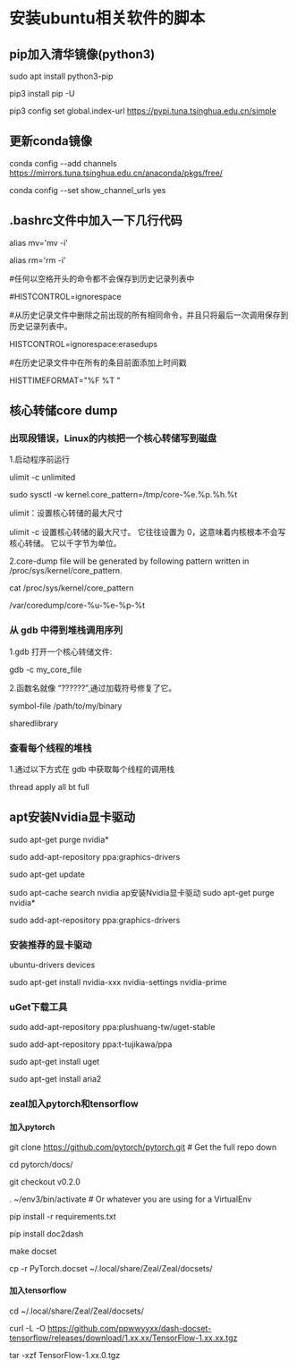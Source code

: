 # 安装ubuntu相关软件的脚本

## pip加入清华镜像(python3)

  sudo apt install python3-pip

  pip3 install pip -U
  
  pip3 config set global.index-url https://pypi.tuna.tsinghua.edu.cn/simple

## 更新conda镜像
  
  conda config --add channels https://mirrors.tuna.tsinghua.edu.cn/anaconda/pkgs/free/
  
  conda config --set show_channel_urls yes

## .bashrc文件中加入一下几行代码
  
  alias mv='mv -i'
  
  alias rm='rm -i'
  
  #任何以空格开头的命令都不会保存到历史记录列表中
  
  #HISTCONTROL=ignorespace
  
  #从历史记录文件中删除之前出现的所有相同命令，并且只将最后一次调用保存到历史记录列表中。
  
  HISTCONTROL=ignorespace:erasedups
  
  #在历史记录文件中在所有的条目前面添加上时间戳
  
  HISTTIMEFORMAT="%F %T  "
  
## 核心转储core dump

### 出现段错误，Linux的内核把一个核心转储写到磁盘

  1.启动程序前运行 
  
  ulimit -c unlimited
  
  sudo sysctl -w kernel.core_pattern=/tmp/core-%e.%p.%h.%t
  
  ulimit：设置核心转储的最大尺寸
  
  ulimit -c 设置核心转储的最大尺寸。 它往往设置为 0，这意味着内核根本不会写核心转储。 它以千字节为单位。
  
  2.core-dump file will be generated by following pattern written in /proc/sys/kernel/core_pattern.
  
  cat /proc/sys/kernel/core_pattern   
  
  /var/coredump/core-%u-%e-%p-%t
  
### 从 gdb 中得到堆栈调用序列

  1.gdb 打开一个核心转储文件:
  
  gdb -c my_core_file
  
  2.函数名就像 “??????”,通过加载符号修复了它。
  
  symbol-file /path/to/my/binary
  
  sharedlibrary
  
### 查看每个线程的堆栈
  1.通过以下方式在 gdb 中获取每个线程的调用栈
  
  thread apply all bt full

## apt安装Nvidia显卡驱动

sudo apt-get purge nvidia*

sudo add-apt-repository ppa:graphics-drivers

sudo apt-get update

sudo apt-cache search nvidia ap安装Nvidia显卡驱动
sudo apt-get purge nvidia*

sudo add-apt-repository ppa:graphics-drivers



### 安装推荐的显卡驱动 

ubuntu-drivers devices

sudo apt-get install nvidia-xxx nvidia-settings nvidia-prime


### uGet下载工具

sudo add-apt-repository ppa:plushuang-tw/uget-stable

sudo add-apt-repository ppa:t-tujikawa/ppa

sudo apt-get install uget 

sudo apt-get install aria2

### zeal加入pytorch和tensorflow

#### 加入pytorch

git clone https://github.com/pytorch/pytorch.git  # Get the full repo down

cd pytorch/docs/

git checkout v0.2.0

. ~/env3/bin/activate # Or whatever you are using for a VirtualEnv

pip install -r requirements.txt

pip install doc2dash

make docset

cp -r PyTorch.docset ~/.local/share/Zeal/Zeal/docsets/

#### 加入tensorflow

cd ~/.local/share/Zeal/Zeal/docsets/

curl -L -O https://github.com/ppwwyyxx/dash-docset-tensorflow/releases/download/1.xx.xx/TensorFlow-1.xx.xx.tgz

tar -xzf TensorFlow-1.xx.0.tgz

